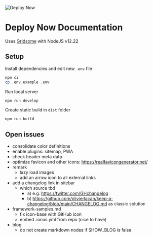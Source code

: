 ![Deploy Now](https://github.com/hunsalz/documentation/actions/workflows/ionos-space.yml/badge.svg?branch=content-first)

# Deploy Now Documentation

Uses [Gridsome](https://gridsome.org) with NodeJS v12.22

## Setup

Install dependencies and edit new `.env` file
```bash
npm ci
cp .env.example .env
```

Run local server
```bash
npm run develop
```

Create static build in `dist` folder
```bash
npm run build
```

## Open issues

* consolidate color definitions
* enable plugins: sitemap, PWA
* check header meta data
* optimize favicon and other icons: https://realfavicongenerator.net/
* remark
  * lazy load images
  * add an arrow icon to all external links
* add a changelog link in sitebar 
  * which source tbd 
    * a) e.g. https://twitter.com/GHchangelog 
    * b) https://github.com/olivierlacan/keep-a-changelog/blob/main/CHANGELOG.md as classic solution
* framework-samples.md
  * fix icon-base with GitHub icon
  * embed .ionos.yml from repo (nice to have)
* blog
  * do not create markdown nodes if SHOW_BLOG is false
